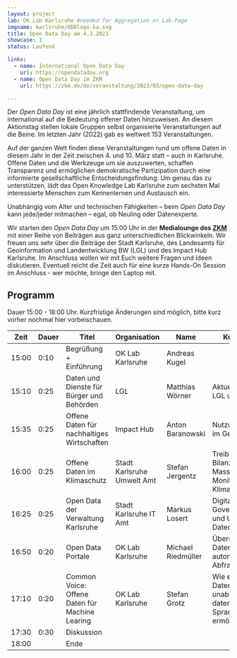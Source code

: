```yaml
---
layout: project
lab: OK Lab Karlsruhe #needed for Aggregation on Lab-Page
imgname: karlsruhe/ODDlogo-ka.svg
title: Open Data Day am 4.3.2023
showcase: 1
status: Laufend

links:
  - name: International Open Data Day
    url: https://opendataday.org
  - name: Open Data Day im ZKM
    url: https://zkm.de/de/veranstaltung/2023/03/open-data-day

---
```


<!--
links:
  - name: Open Data Day im ZKM
    url: https://zkm.de/de/veranstaltung/2023/03/open-data-day
-->


Der *Open Data Day* ist eine jährlich stattfindende Veranstaltung, um international auf die Bedeutung offener Daten hinzuweisen. An diesem Aktionstag stellen lokale Gruppen selbst organisierte Veranstaltungen auf die Beine. Im letzten Jahr (2022) gab es weltweit 153 Veranstaltungen. 

Auf der ganzen Welt finden diese Veranstaltungen rund um offene Daten in diesem Jahr in der Zeit zwischen 4. und 10. März statt – auch in Karlsruhe. Offene Daten und die Werkzeuge um sie auszuwerten, schaffen Transparenz und ermöglichen demokratische Partizipation durch eine informierte gesellschaftliche Entscheidungsfindung. Um genau das zu unterstützen, lädt das Open Knowledge Lab Karlsruhe zum sechsten Mal interessierte Menschen zum Kennenlernen und Austausch ein.

Unabhängig vom Alter und technischen Fähigkeiten – beim *Open Data Day* kann jede/jeder mitmachen – egal, ob Neuling oder Datenexperte.

Wir starten den *Open Data Day* um 15:00 Uhr in der **Medialounge des [ZKM](https://www.openstreetmap.org/way/224089410)** mit einer Reihe von Beiträgen aus ganz unterschiedlichen Blickwinkeln. Wir freuen uns sehr über die Beiträge der Stadt Karlsruhe, des Landesamts für Geoinformation und Landentwicklung BW (LGL) und des Impact Hub Karlsruhe. Im Anschluss wollen wir mit Euch weitere Fragen und Ideen diskutieren. Eventuell reicht die Zeit auch für eine kurze Hands-On Session im Anschluss - wer möchte, bringe den Laptop mit.


## Programm
Dauer 15:00 - 18:00 Uhr. Kurzfristige Änderungen sind möglich, bitte kurz vorher nochmal hier vorbeischauen.
 
| Zeit      | Dauer | Titel      | Organisation | Name      | Kurzbeschreibung |
| ----------- | ----------- | ----------- | ----------- | ----------- | ----------- |
|15:00|0:10|Begrüßung + Einführung|OK Lab Karlsruhe|Andreas Kugel||
|15:10|0:25|Daten und Dienste für Bürger und Behörden |LGL|Matthias Wörner|Aktuelle Angebote des LGL und Ausblick|
|15:35|0:25|Offene Daten für nachhaltiges Wirtschaften|Impact Hub|Anton Baranowski|Nutzungsmöglichkeiten im Geschäftsbereich|
|16:00|0:25|Offene Daten im Klimaschutz|Stadt Karlsruhe Umwelt Amt|Stefan Jergentz|Treibhausgas Bilanzierung, Massnahmen, Monitoring, Klimadashboard.|
|16:25|0:25|Open Data der Verwaltung Karlsruhe|Stadt Karlsruhe IT Amt|Markus Losert|Digitalstrategie, Data Governance, Smart City und Urbane Datenplattform|
|16:50|0:20|Open Data Portale|OK Lab Karlsruhe|Michael Riedmüller|Übersicht deutscher Datenportale und automatisierte Abfragemöglichkeiten|
|17:10|0:20|Common Voice: Offene Daten für Machine Learing|OK Lab Karlsruhe|Stefan Grotz|Wie eine offene Datenbank freie, unabhängige und datenschutzfreundlichere Spracherkennung für alle ermöglicht.|
|17:30|0:30|Diskussion||| |
|18:00||Ende||||

